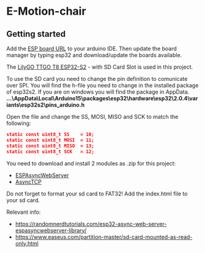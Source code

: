 # E-Motion-chair

## Getting started

Add the [ESP board URL] to your arduino IDE.
Then update the board manager by typing esp32 and download/update the boards available.

The [LilyGO TTGO T8 ESP32-S2] - with SD Card Slot is used in this project.

To use the SD card you need to change the pin definition to comunicate over SPI.
You will find the h-file you need to change in the installed package of esp32s2.
If you are on windows you will find the package in AppData.
**...\AppData\Local\Arduino15\packages\esp32\hardware\esp32\2.0.4\variants\esp32s2\pins_arduino.h**

Open the file and change the SS, MOSI, MISO and SCK to match the following:

```json
static const uint8_t SS    = 10;
static const uint8_t MOSI  = 11;
static const uint8_t MISO  = 13;
static const uint8_t SCK   = 12;
```
You need to download and install 2 modules as .zip for this project:
* [ESPAsyncWebServer] 
* [AsyncTCP]

[ESP board URL]: https://raw.githubusercontent.com/espressif/arduino-esp32/gh-pages/package_esp32_dev_index.json
[ESPAsyncWebServer]: https://github.com/me-no-dev/ESPAsyncWebServer/archive/master.zip
[AsyncTCP]: https://github.com/me-no-dev/AsyncTCP/archive/master.zip
[LilyGO TTGO T8 ESP32-S2]: https://www.tinytronics.nl/shop/en/development-boards/microcontroller-boards/with-wi-fi/lilygo-ttgo-t8-esp32-s2-with-sd-card-slot

Do not forget to format your sd card to FAT32!
Add the index.html file to your sd card.

Relevant info:
* https://randomnerdtutorials.com/esp32-async-web-server-espasyncwebserver-library/
* https://www.easeus.com/partition-master/sd-card-mounted-as-read-only.html